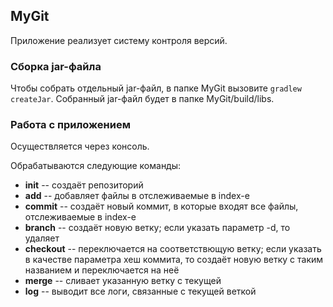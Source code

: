 ## MyGit
Приложение реализует систему контроля версий.

### Сборка jar-файла
Чтобы собрать отдельный jar-файл, в папке MyGit вызовите `gradlew createJar`. Собранный jar-файл будет в папке MyGit/build/libs.

### Работа с приложением
Осуществляется через консоль.

Обрабатываются следующие команды:

* **init** -- создаёт репозиторий
* **add** -- добавляет файлы в отслеживаемые в index-е
* **commit** -- создаёт новый коммит, в которые входят все файлы, отслеживаемые в index-е
* **branch** -- создаёт новую ветку; если указать параметр -d, то удаляет
* **checkout** -- переключается на соответствющую ветку; если указать в качестве параметра хеш коммита, то создаёт новую ветку с таким названием и переключается на неё
* **merge** -- сливает указанную ветку с текущей
* **log** -- выводит все логи, связанные с текущей веткой
